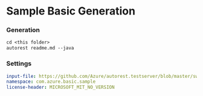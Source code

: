 # Sample Basic Generation

### Generation
```ps
cd <this folder>
autorest readme.md --java
```

### Settings

``` yaml
input-file: https://github.com/Azure/autorest.testserver/blob/master/swagger/head.json
namespace: com.azure.basic.sample
license-header: MICROSOFT_MIT_NO_VERSION
```